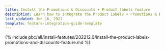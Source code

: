 ```yaml
---
title: Install the Promotions & Discounts + Product labels feature
description: Learn how to integrate the Product Labels + Promotions & Discounts feature into a Spryker project.
last_updated: Jun 16, 2021
template: feature-integration-guide-template  
---
```


{% include pbc/all/install-features/202212.0/install-the-product-labels-promotions-and-discounts-feature.md %} <!-- To edit, see /_includes/pbc/all/install-features/202212.0/install-the-product-labels-promotions-and-discounts-feature.md -->

